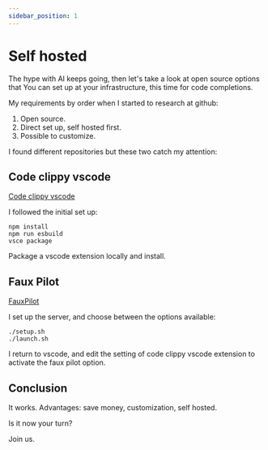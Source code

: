```yaml
---
sidebar_position: 1
---
```


# Self hosted

The hype with AI keeps going, then let's take a look at open source options that You can set up at your infrastructure, this time for code completions.


My requirements by order when I started to research at github:
1. Open source.
2. Direct set up, self hosted first.
3. Possible to customize.


I found different repositories but these two catch my attention:


## Code clippy vscode 
[Code clippy vscode](https://github.com/CodedotAl/code-clippy-vscode)


I followed the initial set up:
```cli
npm install
npm run esbuild
vsce package
```
Package a vscode extension locally and install.


## Faux Pilot
[FauxPilot](https://github.com/fauxpilot/fauxpilot)


I set up the server, and choose between the options available:
```cli
./setup.sh
./launch.sh
```
I return to vscode, and edit the setting of code clippy vscode extension to activate the faux pilot option.

## Conclusion
It works. 
Advantages: save money, customization, self hosted.

Is it now your turn?

Join us.
